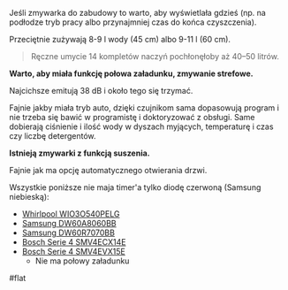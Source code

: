 Jeśli zmywarka do zabudowy to warto, aby wyświetlała gdzieś (np. na podłodze tryb pracy albo przynajmniej czas do końca czyszczenia).

Przeciętnie zużywają 8-9 l wody (45 cm) albo 9-11 l (60 cm). 

> Ręczne umycie 14 kompletów naczyń pochłonęłoby aż 40–50 litrów.

**Warto, aby miała funkcję połowa załadunku, zmywanie strefowe.**

Najcichsze emitują 38 dB i około tego się trzymać.

Fajnie jakby miała tryb auto, dzięki czujnikom sama dopasowują program i nie trzeba się bawić w programistę i doktoryzować z obsługi. Same dobierają ciśnienie i ilość wody w dyszach myjących, temperaturę i czas czy liczbę detergentów.

**Istnieją zmywarki z funkcją suszenia.**

Fajnie jak ma opcję automatycznego otwierania drzwi.

Wszystkie poniższe nie maja timer'a tylko diodę czerwoną (Samsung niebieską):
- [Whirlpool WIO3O540PELG](https://www.euro.com.pl/zmywarki-do-zabudowy/whirlpool-wio3o540pelg.bhtml#opis)
- [Samsung DW60A8060BB](https://www.samsung.com/pl/dishwashers/built-in/dw8500am-high-energy-efficiency-14-place-settings-white-dw60a8060bb-eo/)
- [Samsung DW60R7070BB](https://www.euro.com.pl/zmywarki-do-zabudowy/samsung-dw60r7070bb.bhtml)
- [Bosch Serie 4 SMV4ECX14E](https://www.euro.com.pl/zmywarki-do-zabudowy/bosch-serie-4-smv4ecx14e.bhtml)
- [Bosch Serie 4 SMV4EVX15E](https://www.euro.com.pl/zmywarki-do-zabudowy/bosch-serie-4-smv4evx15e.bhtml)
	- Nie ma połowy załadunku

#flat
